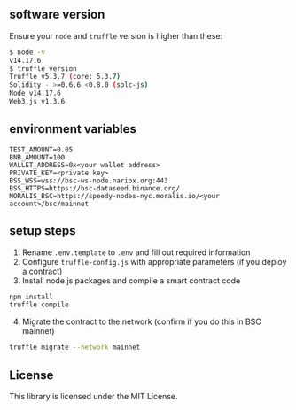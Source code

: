 
## software version
 
Ensure your `node` and `truffle` version is higher than these:
```sh
$ node -v
v14.17.6
$ truffle version
Truffle v5.3.7 (core: 5.3.7)
Solidity - >=0.6.6 <0.8.0 (solc-js)
Node v14.17.6
Web3.js v1.3.6
```
   
## environment variables
 
```
TEST_AMOUNT=0.05
BNB_AMOUNT=100
WALLET_ADDRESS=0x<your wallet address>
PRIVATE_KEY=<private key>
BSS_WSS=wss://bsc-ws-node.nariox.org:443
BSS_HTTPS=https://bsc-dataseed.binance.org/
MORALIS_BSC=https://speedy-nodes-nyc.moralis.io/<your account>/bsc/mainnet
```
 
## setup steps
  
1. Rename `.env.template` to `.env` and fill out required information
2. Configure `truffle-config.js` with appropriate parameters (if you deploy a contract)
3. Install node.js packages and compile a smart contract code
```sh
npm install
truffle compile
```
4. Migrate the contract to the network (confirm if you do this in BSC mainnet)
```sh
truffle migrate --network mainnet
```
 
## License
 
This library is licensed under the MIT License. 
